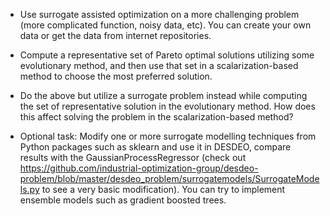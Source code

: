 * Use surrogate assisted optimization on a more challenging problem (more complicated function, noisy data, etc). You can create your own data or get the data from internet repositories.

* Compute a representative set of Pareto optimal solutions utilizing some evolutionary method, and then use that set in a scalarization-based method to choose the most preferred solution.

* Do the above but utilize a surrogate problem instead while computing the set of representative solution in the evolutionary method. How does this affect solving the problem in the scalarization-based method?

* Optional task: Modify one or more surrogate modelling techniques from Python packages such as sklearn and use it in DESDEO, compare results with the GaussianProcessRegressor (check out https://github.com/industrial-optimization-group/desdeo-problem/blob/master/desdeo_problem/surrogatemodels/SurrogateModels.py to see a very basic modification). You can try to implement ensemble models such as gradient boosted trees.